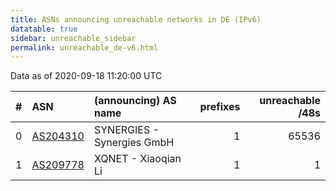 ```yaml
---
title: ASNs announcing unreachable networks in DE (IPv6)
datatable: true
sidebar: unreachable_sidebar
permalink: unreachable_de-v6.html
---
```


Data as of 2020-09-18 11:20:00 UTC


<div class="datatable-begin"></div>

|   # | ASN                                      | (announcing) AS name       |   prefixes |   unreachable /48s |
|----:|:-----------------------------------------|:---------------------------|-----------:|-------------------:|
|   0 | [AS204310](unreachable_AS204310-v6.html) | SYNERGIES - Synergies GmbH |          1 |              65536 |
|   1 | [AS209778](unreachable_AS209778-v6.html) | XQNET - Xiaoqian Li        |          1 |                  1 |

<div class="datatable-end"></div>